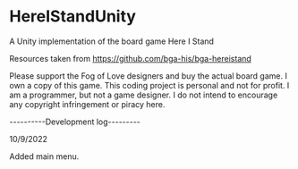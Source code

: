 # HereIStandUnity
A Unity implementation of the board game Here I Stand

Resources taken from https://github.com/bga-his/bga-hereistand

Please support the Fog of Love designers and buy the actual board game. I own a copy of this game. This coding project is personal and not for profit. I am a programmer, but not a game designer. I do not intend to encourage any copyright infringement or piracy here.

----------Development log---------

10/9/2022

Added main menu.
